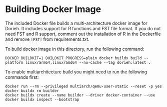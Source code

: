 # Building Docker Image
                               
The included Docker file builds a multi-architecture docker image for Dorieh. It includes support for 
R functions and FST file format. If you do not need FST and R support, comment out 
the installation of R in the Dockerfile and remove `[FST]` from requirements.txt.

To build docker image in this directory, run the following command:

    DOCKER_BUILDKIT=1 BUILDKIT_PROGRESS=plain docker buildx build --platform linux/arm64,linux/amd64 --no-cache --tag dorieh:latest .

To enable multiarchitecture build you might need to run the following commands first:

    docker run --rm --privileged multiarch/qemu-user-static --reset -p yes
    docker buildx rm builder
    docker buildx create --name builder --driver docker-container --use
    docker buildx inspect --bootstrap

